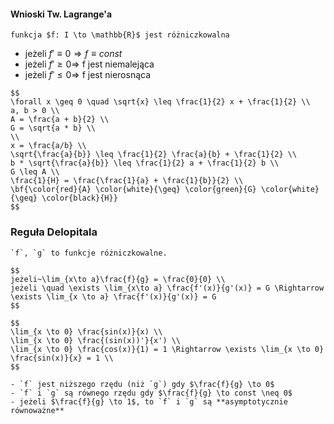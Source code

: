 #### Wnioski Tw. Lagrange'a

```{important}
funkcja $f: I \to \mathbb{R}$ jest różniczkowalna
```

- jeżeli $f' \equiv 0 \Rightarrow f \equiv const$
- jeżeli $f' \geq 0 \Rightarrow$ f jest niemalejąca
- jeżeli $f' \leq 0 \Rightarrow$ f jest nierosnąca

```{admonition} Twierdzenie AGH
$$
\forall x \geq 0 \quad \sqrt{x} \leq \frac{1}{2} x + \frac{1}{2} \\
a, b > 0 \\
A = \frac{a + b}{2} \\
G = \sqrt{a * b} \\
\\
x = \frac{a/b} \\
\sqrt{\frac{a}{b}} \leq \frac{1}{2} \frac{a}{b} + \frac{1}{2} \\
b * \sqrt{\frac{a}{b}} \leq \frac{1}{2} a + \frac{1}{2} b \\
G \leq A \\
\frac{1}{H} = \frac{\frac{1}{a} + \frac{1}{b}}{2} \\
\bf{\color{red}{A} \color{white}{\geq} \color{green}{G} \color{white}{\geq} \color{black}{H}}
$$
```

### Reguła Delopitala

```{admonition} Reguła Delopitala
`f`, `g` to funkcje różniczkowalne.

$$
jeżeli~\lim_{x\to a}\frac{f}{g} = \frac{0}{0} \\
jeżeli \quad \exists \lim_{x\to a} \frac{f'(x)}{g'(x)} = G \Rightarrow \exists \lim_{x \to a} \frac{f'(x)}{g'(x)} = G
$$
```

```{tip}
$$
\lim_{x \to 0} \frac{sin(x)}{x) \\
\lim_{x \to 0} \frac{(sin(x))'}{x') \\
\lim_{x \to 0} \frac{cos(x)}{1) = 1 \Rightarrow \exists \lim_{x \to 0} \frac{sin(x)}{x} = 1 \\
$$
```

```{note}
- `f` jest niższego rzędu (niż `g`) gdy $\frac{f}{g} \to 0$
- `f` i `g` są równego rzędu gdy $\frac{f}{g} \to const \neq 0$
- jeżeli $\frac{f}{g} \to 1$, to `f` i `g` są **asymptotycznie równoważne**
```
